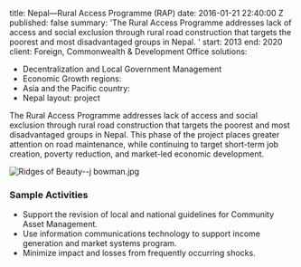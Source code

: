 
title: Nepal—Rural Access Programme (RAP)
date: 2016-01-21 22:40:00 Z
published: false
summary: 'The Rural Access Programme addresses lack of access and social exclusion
  through rural road construction that targets the poorest and most disadvantaged
  groups in Nepal. '
start: 2013
end: 2020
client: Foreign, Commonwealth & Development Office
solutions:
- Decentralization and Local Government Management
- Economic Growth
regions:
- Asia and the Pacific
country:
- Nepal
layout: project


The Rural Access Programme addresses lack of access and social exclusion through rural road construction that targets the poorest and most disadvantaged groups in Nepal. This phase of the project places greater attention on road maintenance, while continuing to target short-term job creation, poverty reduction, and market-led economic development.

![Ridges of Beauty--j bowman.jpg](/uploads/Ridges%20of%20Beauty--j%20bowman.jpg)

###  Sample Activities

* Support the revision of local and national guidelines for Community Asset Management.
* Use information communications technology to support income generation and market systems program.
* Minimize impact and losses from frequently occurring shocks.
